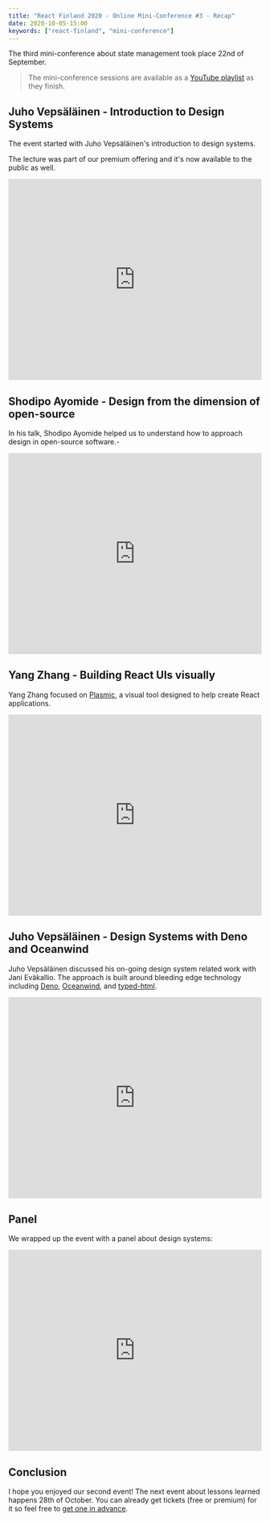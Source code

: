 ```yaml
---
title: "React Finland 2020 - Online Mini-Conference #3 - Recap"
date: 2020-10-05-15:00
keywords: ["react-finland", "mini-conference"]
---
```


The third mini-conference about state management took place 22nd of September.

> The mini-conference sessions are available as a [YouTube playlist](https://www.youtube.com/playlist?list=PL-a9lBflNu2oC5Rit5oW9hFVdGJrzEW6Q) as they finish.

## Juho Vepsäläinen - Introduction to Design Systems

The event started with Juho Vepsäläinen's introduction to design systems.

The lecture was part of our premium offering and it's now available to the public as well.

<iframe width="100%" height="400" src="https://www.youtube.com/embed/H0vamQ7AoIA" frameborder="0" allow="accelerometer; autoplay; encrypted-media; gyroscope; picture-in-picture" allowfullscreen></iframe>

## Shodipo Ayomide - Design from the dimension of open-source

In his talk, Shodipo Ayomide helped us to understand how to approach design in open-source software.-

<iframe width="100%" height="400" src="https://www.youtube.com/embed/6wLbYF6Wr9s" frameborder="0" allow="accelerometer; autoplay; encrypted-media; gyroscope; picture-in-picture" allowfullscreen></iframe>

## Yang Zhang - Building React UIs visually

Yang Zhang focused on [Plasmic](https://www.plasmic.app/), a visual tool designed to help create React applications.

<iframe width="100%" height="400" src="https://www.youtube.com/embed/E0OBAmt8k6k" frameborder="0" allow="accelerometer; autoplay; encrypted-media; gyroscope; picture-in-picture" allowfullscreen></iframe>

## Juho Vepsäläinen - Design Systems with Deno and Oceanwind

Juho Vepsäläinen discussed his on-going design system related work with Jani Eväkallio. The approach is built around bleeding edge technology including [Deno](https://deno.land/), [Oceanwind](https://github.com/lukejacksonn/oceanwind), and [typed-html](https://github.com/nicojs/typed-html).

<iframe width="100%" height="400" src="https://www.youtube.com/embed/UdHkdg3mCC4" frameborder="0" allow="accelerometer; autoplay; encrypted-media; gyroscope; picture-in-picture" allowfullscreen></iframe>

## Panel

We wrapped up the event with a panel about design systems:

<iframe width="100%" height="400" src="https://www.youtube.com/embed/qIQI60h6Ym8" frameborder="0" allow="accelerometer; autoplay; encrypted-media; gyroscope; picture-in-picture" allowfullscreen></iframe>

## Conclusion

I hope you enjoyed our second event! The next event about lessons learned happens 28th of October. You can already get tickets (free or premium) for it so feel free to [get one in advance](https://fienta.com/react-finland-2020?e8677b7f3a2f2d38052763b8d1cd9117).
